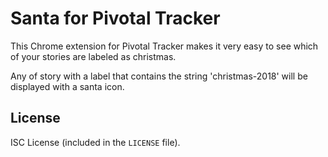 # Santa for Pivotal Tracker

This Chrome extension for Pivotal Tracker makes it very easy to see which of your stories are labeled as christmas. 

Any of story with a label that contains the string 'christmas-2018' will be displayed with a santa icon.

## License

ISC License (included in the `LICENSE` file).
